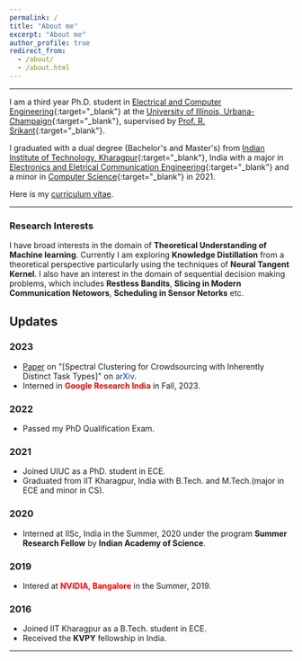 ```yaml
---
permalink: /
title: "About me"
excerpt: "About me"
author_profile: true
redirect_from: 
  - /about/
  - /about.html
---
```


------

I am a third year Ph.D. student in [Electrical and Computer Engineering](https://ece.illinois.edu/){:target="_blank"} at the [University of Illinois, Urbana-Champaign](https://illinois.edu/){:target="_blank"}, supervised by [Prof. R. Srikant]((https://sites.google.com/a/illinois.edu/srikant/)){:target="_blank"}.

I graduated with a dual degree (Bachelor's and Master's) from [Indian Institute of Technology, Kharagpur]((https://www.iitkgp.ac.in/)){:target="_blank"}, India with a major in [Electronics and Eletrical Communication Engineering]((http://www.ecdept.iitkgp.ac.in/)){:target="_blank"} and a minor in [Computer Science]((http://cse.iitkgp.ac.in/)){:target="_blank"} in 2021.

Here is my [curriculum vitae](files/CV_SAPTARSHI.pdf).

------

### Research Interests 
I have broad interests in the domain of **Theoretical Understanding of Machine learning**. Currently I am exploring **Knowledge Distillation** from a theoretical perspective particularly using the techniques of **Neural Tangent Kernel**. I also have an interest in the domain of sequential decision making problems, which includes **Restless Bandits**, **Slicing in Modern Communication Netowors**, **Scheduling in Sensor Netorks** etc.  

Updates
------

### 2023
- <span style="color:#fa4d4d"></span> [Paper](https://arxiv.org/abs/2302.07393) on "[Spectral Clustering for Crowdsourcing with Inherently Distinct Task Types]" on <span style="color:#1434a4">arXiv</span>.
- Interned in <span style="color:#ff0000">**Google Research India**</span> in Fall, 2023.

### 2022
- Passed my PhD Qualification Exam.

### 2021
- Joined UIUC as a PhD. student in ECE.
- Graduated from IIT Kharagpur, India with B.Tech. and M.Tech.(major in ECE and minor in CS).
  
### 2020
- Interned at IISc, India in the Summer, 2020 under the program **Summer Research Fellow** by **Indian Academy of Science**.

### 2019
- Intered at <span style="color:#ff0000">**NVIDIA, Bangalore**</span> in the Summer, 2019.

### 2016
- Joined IIT Kharagpur as a B.Tech. student in ECE.
- Received the **KVPY** fellowship in India.


-----

